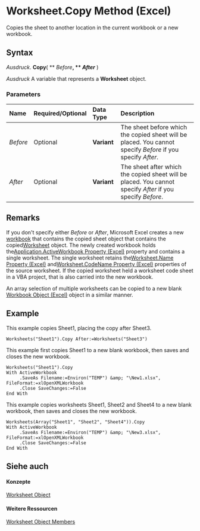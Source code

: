 
# Worksheet.Copy Method (Excel)

Copies the sheet to another location in the current workbook or a new workbook.


## Syntax

 _Ausdruck_. **Copy**( ** _Before_**, ** _After_** )

 _Ausdruck_ A variable that represents a **Worksheet** object.


### Parameters



|**Name**|**Required/Optional**|**Data Type**|**Description**|
|:-----|:-----|:-----|:-----|
| _Before_|Optional|**Variant**|The sheet before which the copied sheet will be placed. You cannot specify  _Before_ if you specify _After_.|
| _After_|Optional|**Variant**|The sheet after which the copied sheet will be placed. You cannot specify  _After_ if you specify _Before_.|

## Remarks

If you don't specify either  _Before_ or _After_, Microsoft Excel creates a new [workbook](8c00aa60-c974-eed3-0812-3c9625eb0d4c.md) that contains the copied sheet object that contains the copied[Worksheet](182b705e-854a-81cc-a4b0-59b942de55ae.md) object. The newly created workbook holds the[Application.ActiveWorkbook Property (Excel)](637a2a30-f80c-08cd-e5c2-84716d0fff01.md) property and contains a single worksheet. The single worksheet retains the[Worksheet.Name Property (Excel)](3d000cdf-5e81-8701-ca7f-bdcce006363b.md) and[Worksheet.CodeName Property (Excel)](a734c6d7-3287-3639-6efe-60d270343a44.md) properties of the source worksheet. If the copied worksheet held a worksheet code sheet in a VBA project, that is also carried into the new workbook.

An array selection of multiple worksheets can be copied to a new blank [Workbook Object (Excel)](8c00aa60-c974-eed3-0812-3c9625eb0d4c.md) object in a similar manner.


## Example

This example copies Sheet1, placing the copy after Sheet3.


```
Worksheets("Sheet1").Copy After:=Worksheets("Sheet3")
```

This example first copies Sheet1 to a new blank workbook, then saves and closes the new workbook.




```
Worksheets("Sheet1").Copy
With ActiveWorkbook 
     .SaveAs Filename:=Environ("TEMP") &amp; "\New1.xlsx", FileFormat:=xlOpenXMLWorkbook
     .Close SaveChanges:=False
End With

```

This example copies worksheets Sheet1, Sheet2 and Sheet4 to a new blank workbook, then saves and closes the new workbook.




```
Worksheets(Array("Sheet1", "Sheet2", "Sheet4")).Copy
With ActiveWorkbook
     .SaveAs Filename:=Environ("TEMP") &amp; "\New3.xlsx", FileFormat:=xlOpenXMLWorkbook 
     .Close SaveChanges:=False 
End With 

```


## Siehe auch


#### Konzepte


[Worksheet Object](182b705e-854a-81cc-a4b0-59b942de55ae.md)
#### Weitere Ressourcen


[Worksheet Object Members](http://msdn.microsoft.com/library/f8c1afea-1a1c-f5e4-37e3-52c434c8c157%28Office.15%29.aspx)